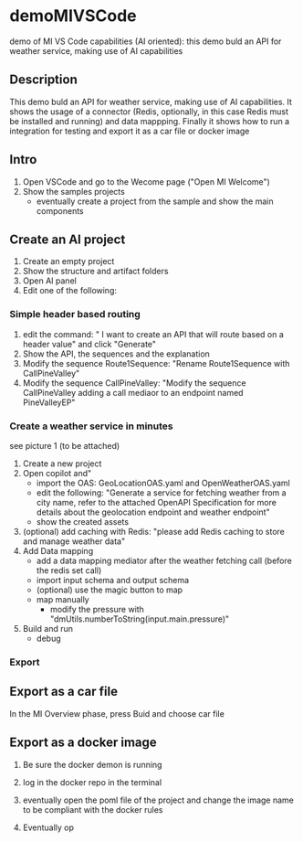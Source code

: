 # demoMIVSCode
demo of MI VS Code capabilities (AI oriented): this demo buld an API for weather service, making use of AI capabilities
## Description
This demo buld an API for weather service, making use of AI capabilities. It shows the usage of a connector (Redis, optionally, in this case Redis must be installed and running) and data mappping.
Finally it shows how to run a integration for testing and export it as a car file or docker image
## Intro
1. Open VSCode and go to the Wecome page ("Open MI Welcome")
2. Show the samples projects
   - eventually create a project from the sample and show the main components
## Create an AI project
1. Create an empty project
2. Show the structure and artifact folders
3. Open AI panel
4. Edit one of the following:
### Simple header based routing
1. edit the command: " I want to create an API that will route based on a header value" and click "Generate"
2. Show the API, the sequences and the explanation
3. Modify the sequence Route1Sequence: "Rename Route1Sequence with CallPineValley"
4. Modify the sequence CallPineValley: "Modify the sequence CallPineValley adding a call mediaor to an endpoint named PineValleyEP"
### Create a weather service in minutes
see picture 1 (to be attached)
1. Create a new project
2. Open copilot and"
   - import the OAS: GeoLocationOAS.yaml and OpenWeatherOAS.yaml
   - edit the following: "Generate a service for fetching weather from a city name, refer to the attached OpenAPI Specification for more details about the geolocation endpoint and weather endpoint"
   - show the created assets
3. (optional) add caching with Redis: "please add Redis caching to store and manage weather data"
4. Add Data mapping
   - add a data mapping mediator after the weather fetching call (before the redis set call)
   - import input schema and output schema
   - (optional) use the magic button to map
   - map manually
     - modify the pressure with "dmUtils.numberToString(input.main.pressure)"
5. Build and run
   - debug
### Export
## Export as a car file
In the MI Overview phase, press Buid and choose car file
## Export as a docker image
1. Be sure the docker demon is running
2. log in the docker repo in the terminal
3. eventually open the poml file of the project and change the image name to be compliant with the docker rules

5. Eventually op
